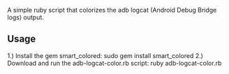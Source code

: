 A simple ruby script that colorizes the adb logcat (Android Debug Bridge logs) output.

Usage
-----
1.) Install the gem smart_colored:
    sudo gem install smart_colored
2.) Download and run the adb-logcat-color.rb script:
    ruby adb-logcat-color.rb
